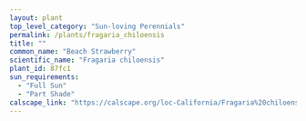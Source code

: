 ```yaml
---
layout: plant                                                              
top_level_category: "Sun-loving Perennials"
permalink: /plants/fragaria_chiloensis
title: ""
common_name: "Beach Strawberry"
scientific_name: "Fragaria chiloensis"
plant_id: 87fc1
sun_requirements:
  - "Full Sun"
  - "Part Shade"
calscape_link: "https://calscape.org/loc-California/Fragaria%20chiloensis%20(Beach%20Strawberry)"
---
```


